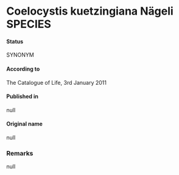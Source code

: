 Coelocystis kuetzingiana Nägeli SPECIES
=======

#### Status
SYNONYM

#### According to
The Catalogue of Life, 3rd January 2011

#### Published in
null

#### Original name
null

### Remarks
null